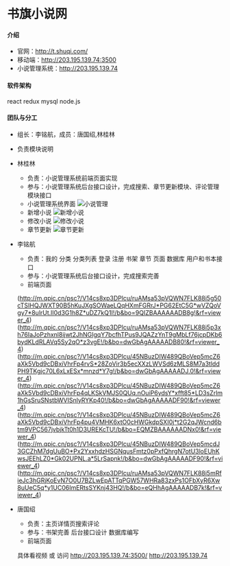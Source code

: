 # 书旗小说网

#### 介绍
* 官网：http://t.shuqi.com/
* 移动端：http://203.195.139.74:3500
* 小说管理系统：http://203.195.139.74

#### 软件架构
react
redux
mysql
node.js


#### 团队与分工
* 组长：李铭航，成员：唐国绍,林桂林
* 负责模块说明
* 林桂林
  * 负责：小说管理系统前端页面实现
  * 参与：小说管理系统后台接口设计，完成搜索、章节更新模块、评论管理模块接口
  * 小说管理系统界面
 ![小说管理](http://m.qpic.cn/psc?/V11b1aXr1KCcEK/TmEUgtj9EK6.7V8ajmQrEGvEOZj8AOVBnkCkFPlHRtFrMb48XT1ZlscIaFHR4f0rGn6AbJNLObLp0TvkD5Jcfo8wd6bDdtoKZWCkTtm.Fqc!/b&bo=gAepAwAAAAADJy8!&rf=viewer_4&t=5)
  * 新增小说
 ![新增小说](http://m.qpic.cn/psc?/V11b1aXr1KCcEK/TmEUgtj9EK6.7V8ajmQrEEFy3hqlZg46vslwC1kz3DWWvKhDDEcvSt1BsqbX6KkU2I.17T.KO70ez*FMtRXrfqgaLIvBukrqw7D5F9ZIYBI!/b&bo=gAepAwAAAAADJy8!&rf=viewer_4&t=5)
  * 修改小说
 ![修改小说](http://m.qpic.cn/psc?/V11b1aXr1KCcEK/TmEUgtj9EK6.7V8ajmQrEPf.qsKUpxQCAbDWVJET5FENDxG6CXP0ueDG7S.fkk1hr95L9QQlhCB5qJfOrBtiQ3c9FN9wL1Us9rMDuGAwZNM!/b&bo=gAepAwAAAAADJy8!&rf=viewer_4&t=5)
  * 章节更新
 ![章节更新](http://m.qpic.cn/psc?/V11b1aXr1KCcEK/TmEUgtj9EK6.7V8ajmQrEI3fbVGFjDRfyOHh9SvdRce0xPsZdqY84TGLlLvgbf97Uhhah3QK.TyXDHQu9pNIV9ibVBH7hPo*.9WiYJCAtcA!/b&bo=gAepAwAAAAADFx8!&rf=viewer_4&t=5)
 
 
 
 * 李铭航 
   * 负责：我的 分类 分类列表 登录 注册 书架  章节 页面 数据库 用户和书本接口
   * 参与：小说管理系统后台接口设计，完成搜索完善
   * 前端页面
   
   (http://m.qpic.cn/psc?/V14cs8xp3DPlcu/ruAMsa53pVQWN7FLK88i5g50cTSIHQJWXT90B5hKuJXgSOWaeLQqHXmFGRrJ*PG62EtC5G*wVZQoVgy7*8ulrUt.lI0d3G1h8Z*uDZ7kQ1I!/b&bo=9QIZBAAAAAADB8g!&rf=viewer_4)
(http://m.qpic.cn/psc?/V14cs8xp3DPlcu/ruAMsa53pVQWN7FLK88i5p3xh76IaJoPzhxnl8ijwt2JhNGIgqY7bcfhTPus9JQAZzYnT9gMbLf76jcpDKb6bydKLdRLAVq5Sy2qO*z3vgE!/b&bo=dwGbAgAAAAADB80!&rf=viewer_4)
(http://m.qpic.cn/psc?/V14cs8xp3DPlcu/45NBuzDIW489QBoVep5mcZ6aXk5Vbd9cDBxiVhrFp4rvS*28ZoVir3b5ecXXzLWVSd6zMLS8M7a3tlddPH9TKgjc70L6xLxESx*mnzd*Y7g!/b&bo=dwGbAgAAAAADJ.0!&rf=viewer_4)
(http://m.qpic.cn/psc?/V14cs8xp3DPlcu/45NBuzDIW489QBoVep5mcZ6aXk5Vbd9cDBxiVhrFp4qLKSkVMJS0QUq.nOuiP6ydsY*xfft85*LD3sZrlm1hGsSruSNstbWVISnlyRYKp40!/b&bo=dwGbAgAAAAADF90!&rf=viewer_4)
(http://m.qpic.cn/psc?/V14cs8xp3DPlcu/45NBuzDIW489QBoVep5mcZ6aXk5Vbd9cDBxiVhrFp4pu4VMHK6xtO0cHWGkdpSXI0j*t2G2qJWcnd6btm9VPC567jvbjkTt0h1D3UREKcTU!/b&bo=EQMZBAAAAAADNx0!&rf=viewer_4)
(http://m.qpic.cn/psc?/V14cs8xp3DPlcu/45NBuzDIW489QBoVep5mcdJ3GCZhM7dgUuBO*Px2YxxhdzHSGNqusFmtz0pPxfQhrgN7otU3loEUhKwsJEEhLZ0*Gk02UPNL.a*5LrSapnk!/b&bo=dwGbAgAAAAADF90!&rf=viewer_4)
(http://m.qpic.cn/psc?/V14cs8xp3DPlcu/ruAMsa53pVQWN7FLK88i5mRfieJc3hGRjKoEvN7O0U7BZLwEpATTqPGW57WHRa83zxPs1OFbXyR6Xw8uUeC5q*y1UC06ImERtsSYKnj43HQ!/b&bo=eQHhAgAAAAADB7k!&rf=viewer_4)

 
 * 唐国绍
   * 负责：主页详情页搜索评论
   * 参与：书架完善 后台接口设计 数据库编写
   * 前端页面
   
   具体看视频 或 访问 http://203.195.139.74:3500/    http://203.195.139.74


   


